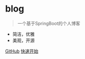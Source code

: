 
# blog

> 一个基于SpringBoot的个人博客

- 简洁，优雅
- 美观，开源

[GitHub](https://github.com/shaoxiongdu/blog)
[快速开始](/?id=一.项目预览)
